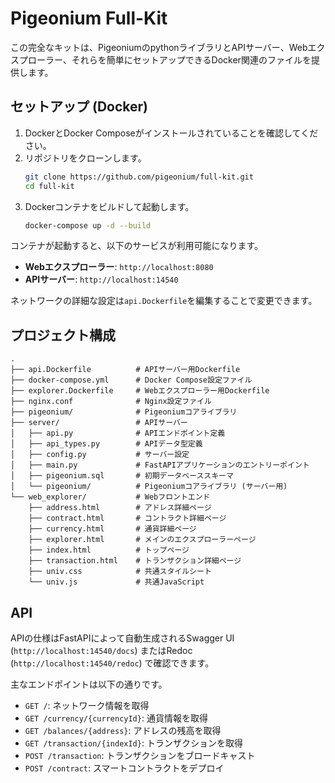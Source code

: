 # Pigeonium Full-Kit
この完全なキットは、PigeoniumのpythonライブラリとAPIサーバー、Webエクスプローラー、それらを簡単にセットアップできるDocker関連のファイルを提供します。

## セットアップ (Docker)

1.  DockerとDocker Composeがインストールされていることを確認してください。
2.  リポジトリをクローンします。
    ```bash
    git clone https://github.com/pigeonium/full-kit.git
    cd full-kit
    ```
3.  Dockerコンテナをビルドして起動します。
    ```bash
    docker-compose up -d --build
    ```

コンテナが起動すると、以下のサービスが利用可能になります。

  * **Webエクスプローラー**: `http://localhost:8080`
  * **APIサーバー**: `http://localhost:14540`

ネットワークの詳細な設定は`api.Dockerfile`を編集することで変更できます。

## プロジェクト構成

```
.
├── api.Dockerfile          # APIサーバー用Dockerfile
├── docker-compose.yml      # Docker Compose設定ファイル
├── explorer.Dockerfile     # Webエクスプローラー用Dockerfile
├── nginx.conf              # Nginx設定ファイル
├── pigeonium/              # Pigeoniumコアライブラリ
├── server/                 # APIサーバー
│   ├── api.py              # APIエンドポイント定義
│   ├── api_types.py        # APIデータ型定義
│   ├── config.py           # サーバー設定
│   ├── main.py             # FastAPIアプリケーションのエントリーポイント
│   ├── pigeonium.sql       # 初期データベーススキーマ
│   └── pigeonium/          # Pigeoniumコアライブラリ (サーバー用)
└── web_explorer/           # Webフロントエンド
    ├── address.html        # アドレス詳細ページ
    ├── contract.html       # コントラクト詳細ページ
    ├── currency.html       # 通貨詳細ページ
    ├── explorer.html       # メインのエクスプローラーページ
    ├── index.html          # トップページ
    ├── transaction.html    # トランザクション詳細ページ
    ├── univ.css            # 共通スタイルシート
    └── univ.js             # 共通JavaScript
```

## API

APIの仕様はFastAPIによって自動生成されるSwagger UI (`http://localhost:14540/docs`) またはRedoc (`http://localhost:14540/redoc`) で確認できます。

主なエンドポイントは以下の通りです。

  * `GET /`: ネットワーク情報を取得
  * `GET /currency/{currencyId}`: 通貨情報を取得
  * `GET /balances/{address}`: アドレスの残高を取得
  * `GET /transaction/{indexId}`: トランザクションを取得
  * `POST /transaction`: トランザクションをブロードキャスト
  * `POST /contract`: スマートコントラクトをデプロイ
